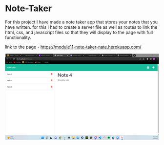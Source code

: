 # Note-Taker

For this project I have made a note taker app that stores your notes that you have written.
for this I had to create a server file as well as routes to link the html, css, and javascript files so that they will display
to the page with full functionality.

link to the page - https://module11-note-taker-nate.herokuapp.com/

![screenshot of app](https://github.com/NateB98/Note-Taker/blob/main/assets/images/note-taker-screenshot.png)

